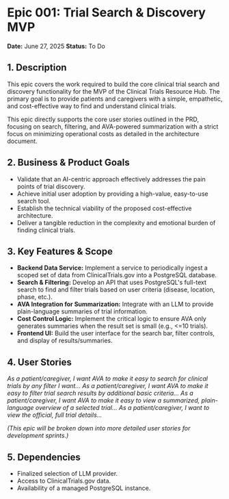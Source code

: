 # Epic 001: Trial Search & Discovery MVP

**Date:** June 27, 2025
**Status:** To Do

## 1. Description

This epic covers the work required to build the core clinical trial search and discovery functionality for the MVP of the Clinical Trials Resource Hub. The primary goal is to provide patients and caregivers with a simple, empathetic, and cost-effective way to find and understand clinical trials.

This epic directly supports the core user stories outlined in the PRD, focusing on search, filtering, and AVA-powered summarization with a strict focus on minimizing operational costs as detailed in the architecture document.

## 2. Business & Product Goals

*   Validate that an AI-centric approach effectively addresses the pain points of trial discovery.
*   Achieve initial user adoption by providing a high-value, easy-to-use search tool.
*   Establish the technical viability of the proposed cost-effective architecture.
*   Deliver a tangible reduction in the complexity and emotional burden of finding clinical trials.

## 3. Key Features & Scope

*   **Backend Data Service:** Implement a service to periodically ingest a scoped set of data from ClinicalTrials.gov into a PostgreSQL database.
*   **Search & Filtering:** Develop an API that uses PostgreSQL's full-text search to find and filter trials based on user criteria (disease, location, phase, etc.).
*   **AVA Integration for Summarization:** Integrate with an LLM to provide plain-language summaries of trial information.
*   **Cost Control Logic:** Implement the critical logic to ensure AVA only generates summaries when the result set is small (e.g., <=10 trials).
*   **Frontend UI:** Build the user interface for the search bar, filter controls, and display of results/summaries.

## 4. User Stories

*As a patient/caregiver, I want AVA to make it easy to search for clinical trials by any filter I want...*
*As a patient/caregiver, I want AVA to make it easy to filter trial search results by additional basic criteria...*
*As a patient/caregiver, I want AVA to make it easy to view a summarized, plain-language overview of a selected trial...*
*As a patient/caregiver, I want to view the official, full trial details...*

*(This epic will be broken down into more detailed user stories for development sprints.)*

## 5. Dependencies

*   Finalized selection of LLM provider.
*   Access to ClinicalTrials.gov data.
*   Availability of a managed PostgreSQL instance.